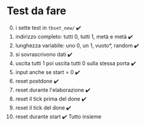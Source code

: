 # Test da fare
 
0. i sette test in `tbset_new/`  ✔️
1. indirizzo completo: tutti 0, tutti 1, metà e metà ✔️
2. lunghezza variabile: uno 0, un 1, vuoto*, random ✔️
3. si sovrascrivono dati ✔️
4. uscita tutti 1 poi uscita tutti 0 sulla stessa porta ✔️
5. input anche se start = 0 ✔️
6. reset postdone ✔️
7. reset durante l'elaborazione ✔️
8. reset il tick prima del done ✔️
9. reset il tick del done ✔️
10. reset durante start ✔️
Tutto insieme
